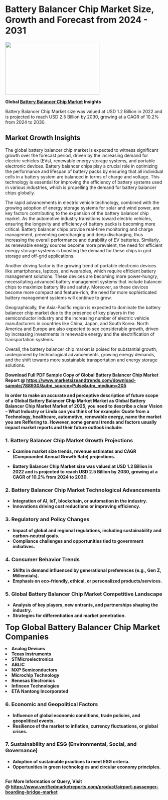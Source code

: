 <H1>Battery Balancer Chip Market Size, Growth and Forecast from 2024 - 2031</H1><img class="aligncenter size-medium wp-image-584254" src="https://thirdeyenews.in/wp-content/uploads/2024/09/Global-Market-Research-300x168.jpeg" alt="" width="300" height="168" /><p><strong>Global&nbsp;<a href="https://www.marketsizeandtrends.com/download-sample/788930/&amp;utm_source=Pulse&amp;utm_medium=205">Battery Balancer Chip Market</a> Insights</strong></p><p>Battery Balancer Chip Market size was valued at USD 1.2 Billion in 2022 and is projected to reach USD 2.5 Billion by 2030, growing at a CAGR of 10.2% from 2024 to 2030.</p><p><h2>Market Growth Insights</h2> <p>The global battery balancer chip market is expected to witness significant growth over the forecast period, driven by the increasing demand for electric vehicles (EVs), renewable energy storage systems, and portable electronic devices. Battery balancer chips play a crucial role in optimizing the performance and lifespan of battery packs by ensuring that all individual cells in a battery system are balanced in terms of charge and voltage. This technology is essential for improving the efficiency of battery systems used in various industries, which is propelling the demand for battery balancer chips globally.</p> <p><strong></strong></p> <p>The rapid advancements in electric vehicle technology, combined with the growing adoption of energy storage systems for solar and wind power, are key factors contributing to the expansion of the battery balancer chip market. As the automotive industry transitions toward electric vehicles, ensuring the longevity and efficiency of battery packs is becoming more critical. Battery balancer chips provide real-time monitoring and charge management, preventing overcharging and deep discharging, thus increasing the overall performance and durability of EV batteries. Similarly, as renewable energy sources become more prevalent, the need for efficient energy storage systems is boosting the demand for these chips in grid storage and off-grid applications.</p> <p>Another driving factor is the growing trend of portable electronic devices like smartphones, laptops, and wearables, which require efficient battery management solutions. These devices are becoming more power-hungry, necessitating advanced battery management systems that include balancer chips to maximize battery life and safety. Moreover, as these devices become more compact and feature-rich, the need for more sophisticated battery management systems will continue to grow.</p> <p>Geographically, the Asia-Pacific region is expected to dominate the battery balancer chip market due to the presence of key players in the semiconductor industry and the increasing number of electric vehicle manufacturers in countries like China, Japan, and South Korea. North America and Europe are also expected to see considerable growth, driven by increasing investments in renewable energy and the electrification of transportation systems.</p> <p>Overall, the battery balancer chip market is poised for substantial growth, underpinned by technological advancements, growing energy demands, and the shift towards more sustainable transportation and energy storage solutions.</p> <p><strong></p><p><span class=""><strong>Download Full PDF Sample Copy of Global Battery Balancer Chip Market Report</strong> @ <a href="https://www.marketsizeandtrends.com/download-sample/788930/&amp;utm_source=Pulse&amp;utm_medium=205" target="_blank">https://www.marketsizeandtrends.com/download-sample/788930/&amp;utm_source=Pulse&amp;utm_medium=205</a></span></p><p>In order to make an accurate and perceptive description of future scope of a Global&nbsp;Battery Balancer Chip Market Market as Global&nbsp;Battery Balancer Chip Market Market of 2025, you need to describe a clear Vision &ndash; What Industry or Linda can you think of for example: Quote from a Technology, healthcare, automotive, renewable energy, name the market you are Reffering to. However, some general trends and factors usually impact market reports and their future outlook include:</p><h3>1.&nbsp;<strong>Battery Balancer Chip Market Growth Projections</strong></h3><ul><li>Examine market size trends, revenue estimates and CAGR (Compounded Annual Growth Rate) projections.</li><li><p>Battery Balancer Chip Market size was valued at USD 1.2 Billion in 2022 and is projected to reach USD 2.5 Billion by 2030, growing at a CAGR of 10.2% from 2024 to 2030.</p></li></ul><h3>2.&nbsp;<strong>Battery Balancer Chip Market Technological Advancements</strong></h3><ul><li>Integration of AI, IoT, blockchain, or automation in the industry.</li><li>Innovations driving cost reductions or improving efficiency.</li></ul><h3>3.&nbsp;<strong>Regulatory and Policy Changes</strong></h3><ul><li>Impact of global and regional regulations, including sustainability and carbon-neutral goals.</li><li>Compliance challenges and opportunities tied to government initiatives.</li></ul><h3>4.&nbsp;<strong>Consumer Behavior Trends</strong></h3><ul><li>Shifts in demand influenced by generational preferences (e.g., Gen Z, Millennials).</li><li>Emphasis on eco-friendly, ethical, or personalized products/services.</li></ul><h3>5.&nbsp;<strong>Global Battery Balancer Chip Market Competitive Landscape</strong></h3><ul><li>Analysis of key players, new entrants, and partnerships shaping the industry.</li><li>Strategies for differentiation and market penetration.</li></ul><p data-pm-slice="1 1 []"><span style="color: inherit; font-family: inherit; font-size: 25px;">Top Global Battery Balancer Chip Market Companies</span></p><div class="" data-test-id=""><p><li>Analog Devices</li><li> Texas Instruments</li><li> STMicroelectronics</li><li> ABLIC</li><li> NXP Semiconductors</li><li> Microchip Technology</li><li> Renesas Electronics</li><li> Infineon Technologies</li><li> ETA Nantong Incorporated</li></p></div><h3>6.&nbsp;<strong>Economic and Geopolitical Factors</strong></h3><ul><li>Influence of global economic conditions, trade policies, and geopolitical events.</li><li>Resilience of the market to inflation, currency fluctuations, or global crises.</li></ul><h3>7.&nbsp;<strong>Sustainability and ESG (Environmental, Social, and Governance)</strong></h3><ul><li>Adoption of sustainable practices to meet ESG criteria.</li><li>Opportunities in green technologies and circular economy principles.</li></ul><h2><strong style="font-size: 14px;">For More Information or Query, Visit @&nbsp;</strong><a style="background-color: #ffffff; font-size: 14px;" href="https://www.marketsizeandtrends.com/report/battery-balancer-chip-market/" target="_blank">https://www.verifiedmarketreports.com/product/airport-passenger-boarding-bridge-market</a></h2>

